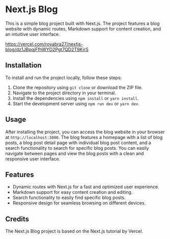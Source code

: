 # Next.js Blog

This is a simple blog project built with Next.js. The project features a blog website with dynamic routes, Markdown support for content creation, and an intuitive user interface.

https://vercel.com/royabra27/nextjs-blog/dz1JBpqjFfhWYD2Pgt7QD2T9KirS

## Installation

To install and run the project locally, follow these steps:

1. Clone the repository using `git clone` or download the ZIP file.
2. Navigate to the project directory in your terminal.
3. Install the dependencies using `npm install` or `yarn install`.
4. Start the development server using `npm run dev` or `yarn dev`.

## Usage

After installing the project, you can access the blog website in your browser at `http://localhost:3000`. The blog features a homepage with a list of blog posts, a blog post detail page with individual blog post content, and a search functionality to search for specific blog posts. You can easily navigate between pages and view the blog posts with a clean and responsive user interface.

## Features

- Dynamic routes with Next.js for a fast and optimized user experience.
- Markdown support for easy content creation and editing.
- Search functionality to easily find specific blog posts.
- Responsive design for seamless browsing on different devices.

## Credits

The Next.js Blog project is based on the Next.js tutorial by Vercel.
